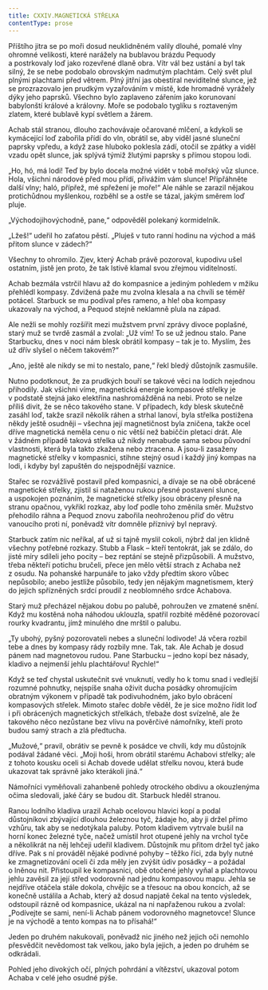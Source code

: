 ```yaml
---
title: CXXIV.MAGNETICKÁ STŘELKA
contentType: prose
---
```


  

Příštího jitra se po moři dosud neuklidněném valily dlouhé, pomalé vlny ohromné velikosti, které narážely na bublavou brázdu Pequody a postrkovaly loď jako rozevřené dlaně obra. Vítr vál bez ustání a byl tak silný, že se nebe podobalo obrovským nadmutým plachtám. Celý svět plul plnými plachtami před větrem. Plný jitřní jas obestíral neviditelné slunce, jež se prozrazovalo jen prudkým vyzařováním v místě, kde hromadně vyrážely dýky jeho paprsků. Všechno bylo zaplaveno zářením jako korunovaní babylonští králové a královny. Moře se podobalo tyglíku s roztaveným zlatem, které bublavě kypí světlem a žárem.

Achab stál stranou, dlouho zachovávaje očarované mlčení, a kdykoli se kymácející loď zabořila přídí do vln, obrátil se, aby viděl jasné sluneční paprsky vpředu, a když zase hluboko poklesla zádí, otočil se zpátky a viděl vzadu opět slunce, jak splývá týmiž žlutými paprsky s přímou stopou lodi.

„Ho, hó, má lodi! Teď by bylo docela možné vidět v tobě mořský vůz slunce. Hola, všichni národové před mou přídí, přivážím vám slunce! Připřáhněte další vlny; haló, přípřež, mé spřežení je moře!“ Ale náhle se zarazil nějakou protichůdnou myšlenkou, rozběhl se a ostře se tázal, jakým směrem loď pluje.

„Východojihovýchodně, pane,“ odpověděl polekaný kormidelník.

„Lžeš!“ udeřil ho zaťatou pěstí. „Pluješ v tuto ranní hodinu na východ a máš přitom slunce v zádech?“

Všechny to ohromilo. Zjev, který Achab právě pozoroval, kupodivu ušel ostatním, jistě jen proto, že tak lstivě klamal svou zřejmou viditelností.

Achab bezmála vstrčil hlavu až do kompasnice a jediným pohledem v mžiku přehlédl kompasy. Zdvižená paže mu zvolna klesala a na chvíli se téměř potácel. Starbuck se mu podíval přes rameno, a hle! oba kompasy ukazovaly na východ, a Pequod stejně neklamně plula na západ.

Ale nežli se mohly rozšířit mezi mužstvem první zprávy divoce poplašné, starý muž se tvrdě zasmál a zvolal: „Už vím! To se už jednou stalo. Pane Starbucku, dnes v noci nám blesk obrátil kompasy – tak je to. Myslím, žes už dřív slyšel o něčem takovém?“

„Ano, ještě ale nikdy se mi to nestalo, pane,“ řekl bledý důstojník zasmušile.

Nutno podotknout, že za prudkých bouří se takové věci na lodích nejednou přihodily. Jak všichni víme, magnetická energie kompasové střelky je v podstatě stejná jako elektřina nashromážděná na nebi. Proto se nelze příliš divit, že se něco takového stane. V případech, kdy blesk skutečně zasáhl loď, takže srazil několik ráhen a strhal lanoví, byla střelka postižena někdy ještě osudněji – všechna její magnetičnost byla zničena, takže ocel dříve magnetická neměla cenu o nic větší než babiččin pletací drát. Ale v žádném případě taková střelka už nikdy nenabude sama sebou původní vlastnosti, která byla takto zkažena nebo ztracena. A jsou-li zasaženy magnetické střelky v kompasnici, stihne stejný osud i každý jiný kompas na lodi, i kdyby byl zapuštěn do nejspodnější vaznice.

Stařec se rozvážlivě postavil před kompasnici, a dívaje se na obě obrácené magnetické střelky, zjistil si nataženou rukou přesné postavení slunce, a uspokojen poznáním, že magnetické střelky jsou obráceny přesně na stranu opačnou, vykřikl rozkaz, aby loď podle toho změnila směr. Mužstvo přehodilo ráhna a Pequod znovu zabořila neohroženou příď do větru vanoucího proti ní, poněvadž vítr domněle příznivý byl nepravý.

Starbuck zatím nic neříkal, ať už si tajně myslil cokoli, nýbrž dal jen klidně všechny potřebné rozkazy. Stubb a Flask – kteří tentokrát, jak se zdálo, do jisté míry sdíleli jeho pocity – bez reptání se stejně přizpůsobili. A mužstvo, třeba někteří potichu bručeli, přece jen mělo větší strach z Achaba než z osudu. Na pohanské harpunáře to jako vždy předtím skoro vůbec nepůsobilo; anebo jestliže působilo, tedy jen nějakým magnetismem, který do jejich spřízněných srdcí proudil z neoblomného srdce Achabova.

Starý muž přecházel nějakou dobu po palubě, pohroužen ve zmatené snění. Když mu kostěná noha náhodou uklouzla, spatřil rozbité měděné pozorovací rourky kvadrantu, jímž minulého dne mrštil o palubu.

„Ty ubohý, pyšný pozorovateli nebes a sluneční lodivode! Já včera rozbil tebe a dnes by kompasy rády rozbily mne. Tak, tak. Ale Achab je dosud pánem nad magnetovou rudou. Pane Starbucku – jedno kopí bez násady, kladivo a nejmenší jehlu plachtářovu! Rychle!“

Když se teď chystal uskutečnit své vnuknutí, vedly ho k tomu snad i vedlejší rozumné pohnutky, nejspíše snaha oživit ducha posádky ohromujícím obratným výkonem v případě tak podivuhodném, jako bylo obrácení kompasových střelek. Mimoto stařec dobře věděl, že je sice možno řídit loď i při obrácených magnetických střelkách, třebaže dost svízelně, ale že takového něco nezůstane bez vlivu na pověrčivé námořníky, kteří proto budou samý strach a zlá předtucha.

„Mužové,“ pravil, obrátiv se pevně k posádce ve chvíli, kdy mu důstojník podával žádané věci. „Moji hoši, hrom obrátil starému Achabovi střelky; ale z tohoto kousku oceli si Achab dovede udělat střelku novou, která bude ukazovat tak správně jako kterákoli jiná.“

Námořníci vyměňovali zahanbeně pohledy otrockého obdivu a okouzlenýma očima sledovali, jaké čáry se budou dít. Starbuck hleděl stranou.

Ranou lodního kladiva urazil Achab ocelovou hlavici kopí a podal důstojníkovi zbývající dlouhou železnou tyč, žádaje ho, aby ji držel přímo vzhůru, tak aby se nedotýkala paluby. Potom kladivem vytrvale bušil na horní konec železné tyče, načež umístil hrot otupené jehly na vrchol tyče a několikrát na něj lehčeji udeřil kladivem. Důstojník mu přitom držel tyč jako dříve. Pak s ní prováděl nějaké podivné pohyby – těžko říci, zda byly nutné ke zmagnetizování oceli či zda měly jen zvýšit údiv posádky – a požádal o lněnou nit. Přistoupil ke kompasnici, obě otočené jehly vyňal a plachtovou jehlu zavěsil za její střed vodorovně nad jednu kompasovou mapu. Jehla se nejdříve otáčela stále dokola, chvějíc se a třesouc na obou koncích, až se konečně ustálila a Achab, který až dosud napjatě čekal na tento výsledek, odstoupil rázně od kompasnice, ukázal na ni napřaženou rukou a zvolal: „Podívejte se sami, není-li Achab pánem vodorovného magnetovce! Slunce je na východě a tento kompas na to přísahá!“

Jeden po druhém nakukovali, poněvadž nic jiného než jejich oči nemohlo přesvědčit nevědomost tak velkou, jako byla jejich, a jeden po druhém se odkrádali.

Pohled jeho divokých očí, plných pohrdání a vítězství, ukazoval potom Achaba v celé jeho osudné pýše.
